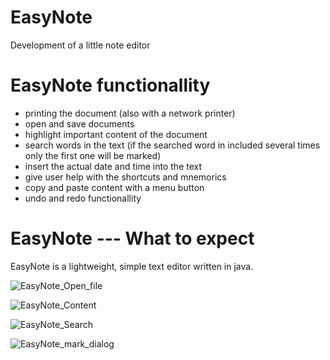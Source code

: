 # EasyNote
Development of a little note editor

# EasyNote functionallity
- printing the document (also with a network printer)
- open and save documents 
- highlight important content of the document 
- search words in the text (if the searched word in included several times only the first one will be marked)
- insert the actual date and time into the text
- give user help with the shortcuts and mnemorics
- copy and paste content with a menu button
- undo and redo functionallity

# EasyNote --- What to expect
EasyNote is a lightweight, simple text editor written in java. 

![EasyNote_Open_file](https://user-images.githubusercontent.com/51532709/62006690-5268c080-b144-11e9-8607-de482001ed0b.png)

![EasyNote_Content](https://user-images.githubusercontent.com/51532709/62006668-0c136180-b144-11e9-9711-4c0762713da8.png)

![EasyNote_Search](https://user-images.githubusercontent.com/51532709/62006698-644a6380-b144-11e9-876b-1786802d3cf2.png)

![EasyNote_mark_dialog](https://user-images.githubusercontent.com/51532709/62006706-788e6080-b144-11e9-8ee6-0382fe8bc359.png)
